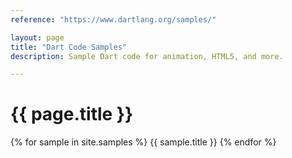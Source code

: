 ```yaml
---
reference: "https://www.dartlang.org/samples/"

layout: page
title: "Dart Code Samples"
description: Sample Dart code for animation, HTML5, and more.

---
```


# {{ page.title }}
{% for sample in site.samples %}
{{ sample.title }}
{% endfor %}
